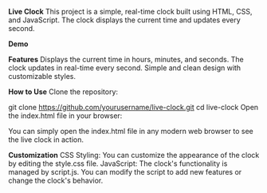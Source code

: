 <B>Live Clock</b>
This project is a simple, real-time clock built using HTML, CSS, and JavaScript. The clock displays the current time and updates every second.

<b>Demo</b>

<b>Features</b>
Displays the current time in hours, minutes, and seconds.
The clock updates in real-time every second.
Simple and clean design with customizable styles.

<b>How to Use</b>
Clone the repository:

git clone https://github.com/yourusername/live-clock.git
cd live-clock
Open the index.html file in your browser:

You can simply open the index.html file in any modern web browser to see the live clock in action.

<b>Customization</b>
CSS Styling: You can customize the appearance of the clock by editing the style.css file.
JavaScript: The clock's functionality is managed by script.js. You can modify the script to add new features or change the clock's behavior.
